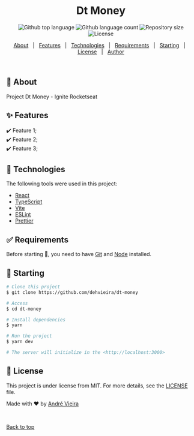 <div align="center" id="top"> 
 <!-- <img src="./.github/app.gif" alt="Dt Money" />-->

&#xa0;

  <!-- <a href="https://dtmoney.netlify.app">Demo</a> -->
</div>

<h1 align="center">Dt Money</h1>

<p align="center">
  <img alt="Github top language" src="https://img.shields.io/github/languages/top/dehvieira/dt-money?color=56BEB8">

  <img alt="Github language count" src="https://img.shields.io/github/languages/count/dehvieira/dt-money?color=56BEB8">

  <img alt="Repository size" src="https://img.shields.io/github/repo-size/dehvieira/dt-money?color=56BEB8">

  <img alt="License" src="https://img.shields.io/github/license/dehvieira/dt-money?color=56BEB8">

  <!-- <img alt="Github issues" src="https://img.shields.io/github/issues/dehvieira/dt-money?color=56BEB8" /> -->

  <!-- <img alt="Github forks" src="https://img.shields.io/github/forks/dehvieira/dt-money?color=56BEB8" /> -->

  <!-- <img alt="Github stars" src="https://img.shields.io/github/stars/dehvieira/dt-money?color=56BEB8" /> -->
</p>

<!-- Status -->

<!-- <h4 align="center">
	🚧  Dt Money 🚀 Under construction...  🚧
</h4>

<hr> -->

<p align="center">
  <a href="#dart-about">About</a> &#xa0; | &#xa0; 
  <a href="#sparkles-features">Features</a> &#xa0; | &#xa0;
  <a href="#rocket-technologies">Technologies</a> &#xa0; | &#xa0;
  <a href="#white_check_mark-requirements">Requirements</a> &#xa0; | &#xa0;
  <a href="#checkered_flag-starting">Starting</a> &#xa0; | &#xa0;
  <a href="#memo-license">License</a> &#xa0; | &#xa0;
  <a href="https://github.com/dehvieira" target="_blank">Author</a>
</p>

<br>

## :dart: About

Project Dt Money - Ignite Rocketseat

## :sparkles: Features

:heavy_check_mark: Feature 1;\
:heavy_check_mark: Feature 2;\
:heavy_check_mark: Feature 3;

## :rocket: Technologies

The following tools were used in this project:

- [React](https://pt-br.reactjs.org/)
- [TypeScript](https://www.typescriptlang.org/)
- [Vite](https://vitejs.dev/)
- [ESLint](https://eslint.org//)
- [Prettier](https://prettier.io/)

## :white_check_mark: Requirements

Before starting :checkered_flag:, you need to have [Git](https://git-scm.com) and [Node](https://nodejs.org/en/) installed.

## :checkered_flag: Starting

```bash
# Clone this project
$ git clone https://github.com/dehvieira/dt-money

# Access
$ cd dt-money

# Install dependencies
$ yarn

# Run the project
$ yarn dev

# The server will initialize in the <http://localhost:3000>
```

## :memo: License

This project is under license from MIT. For more details, see the [LICENSE](LICENSE.md) file.

Made with :heart: by <a href="https://github.com/dehvieira" target="_blank">André Vieira</a>

&#xa0;

<a href="#top">Back to top</a>
